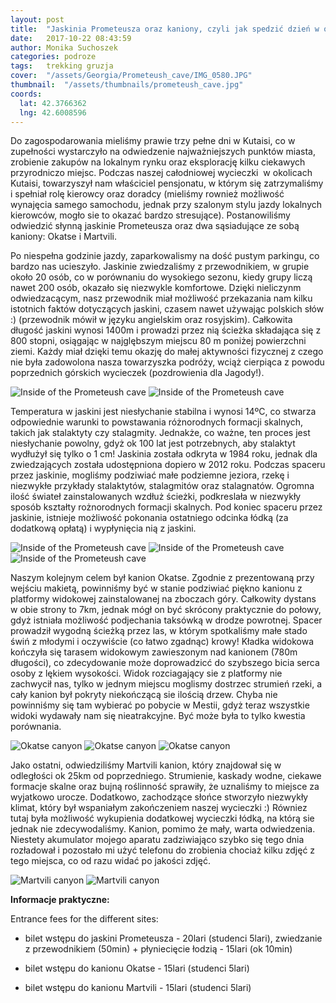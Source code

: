 ```yaml
---
layout: post
title:  "Jaskinia Prometeusza oraz kaniony, czyli jak spedzić dzień w okolicach Kutaisi"
date:   2017-10-22 08:43:59
author: Monika Suchoszek
categories: podroze
tags:	trekking gruzja 
cover:  "/assets/Georgia/Prometeush_cave/IMG_0580.JPG"
thumbnail:  "/assets/thumbnails/prometeush_cave.jpg"
coords:
  lat: 42.3766362
  lng: 42.6008596
---
```


Do zagospodarowania mieliśmy prawie trzy pełne dni w Kutaisi, co w zupełności wystarczyło na odwiedzenie najważniejszych punktów miasta, 
zrobienie zakupów na lokalnym rynku oraz eksplorację kilku ciekawych przyrodniczo miejsc. Podczas naszej całodniowej wycieczki&nbsp; w okolicach 
Kutaisi, towarzyszył nam właściciel pensjonatu, w którym się zatrzymaliśmy i spełniał rolę kierowcy oraz doradcy (mieliśmy rownież możliwość 
wynajęcia samego samochodu, jednak przy szalonym stylu jazdy lokalnych kierowców, mogło sie to okazać bardzo stresujące). Postanowiliśmy odwiedzić 
słynną jaskinie Prometeusza oraz dwa sąsiadujące ze sobą kaniony: Okatse i Martvili.

 Po niespełna godzinie jazdy, zaparkowalismy na dość pustym parkingu, co bardzo nas ucieszyło. Jaskinie zwiedzaliśmy z przewodnikiem, w grupie około 
 20 osób, co w porównaniu do wysokiego sezonu, kiedy grupy liczą nawet 200 osób, okazało się niezwykle komfortowe. Dzięki nieliczynm odwiedzacącym, 
 nasz przewodnik miał możliwość przekazania nam kilku istotnich faktów dotyczących jaskini, czasem nawet używając polskich słów :) (przewodnik mówił 
 w języku angielskim oraz rosyjskim). Całkowita długość jaskini wynosi 1400m i prowadzi przez nią ścieżka składająca się z 800 stopni, osiągając w 
 najglębszym miejscu 80 m poniżej powierzchni ziemi. Każdy miał dzięki temu okazję do małej aktywności fizycznej z czego nie była zadowolona nasza 
 towarzyszka podróży, wciąż cierpiąca z powodu poprzednich górskich wycieczek (pozdrowienia dla Jagody!). 
 
<img src="/assets/Georgia/Prometeush_cave/IMG_0550.JPG" alt="Inside of the Prometeush cave" />

<img src="/assets/Georgia/Prometeush_cave/IMG_0580.JPG" alt="Inside of the Prometeush cave" />

Temperatura w jaskini jest niesłychanie stabilna i wynosi 14ºC, co stwarza odpowiednie warunki to powstawania różnorodnych formacji skalnych, takich
 jak stalaktyty czy stalagmity. Jednakże, co ważne, ten proces jest niesłychanie powolny, gdyż ok 100 lat jest potrzebnych, aby stalaktyt wydłużył się
  tylko o 1 cm! Jaskinia została odkryta w 1984 roku, jednak dla zwiedzających została udostępniona dopiero w 2012 roku. Podczas spaceru przez jaskinie, mogliśmy
 podziwiać małe podziemne jeziora, rzekę i niezwykłe przykłady stalaktytów, stalagmitów oraz stalagnatów. Ogromna ilość świateł zainstalowanych 
 wzdłuż ścieżki, podkreslała w niezwykły sposób kształty rożnorodnych formacji skalnych. Pod koniec spaceru przez jaskinie, istnieje możliwość 
 pokonania ostatniego odcinka łódką (za dodatkową opłatą) i wypłynięcia nią z jaskini.

<img src="/assets/Georgia/Prometeush_cave/IMG_0584.JPG" alt="Inside of the Prometeush cave" />

<img src="/assets/Georgia/Prometeush_cave/IMG_0551.JPG" alt="Inside of the Prometeush cave" />

<img src="/assets/Georgia/Prometeush_cave/IMG_0593.JPG" alt="Inside of the Prometeush cave" />

Naszym kolejnym celem był kanion Okatse. Zgodnie z prezentowaną przy wejściu makietą, powinniśmy być w stanie podziwiać piękno kanionu z platformy 
widokowej zainstalowanej na zboczach góry. Całkowity dystans w obie strony to 7km, jednak mógł on być skrócony praktycznie do połowy, gdyż istniała 
możliwość podjechania taksówką w drodze powrotnej. Spacer prowadził wygodną ścieżką przez las, w którym spotkaliśmy małe stado świń z młodymi i 
oczywiście (co łatwo zgadnąc) krowy! Kładka widokowa kończyła się tarasem widokowym zawieszonym nad kanionem (780m długości), co zdecydowanie może
 doprowadzicć do szybszego bicia serca osoby z lękiem wysokości. Widok rozciagający sie z platformy nie zachwycił nas, tylko w jednym miejscu 
 moglismy dostrzec strumień rzeki, a cały kanion był pokryty niekończącą sie ilością drzew. Chyba nie powinniśmy się tam wybierać po pobycie w 
 Mestii, gdyż teraz wszystkie widoki wydawały nam się nieatrakcyjne. Być może była to tylko kwestia porównania.
 
<img src="/assets/Georgia/Prometeush_cave/IMG_0615.JPG" alt="Okatse canyon" />

<img src="/assets/Georgia/Prometeush_cave/IMG_0618.JPG" alt="Okatse canyon" />

<img src="/assets/Georgia/Prometeush_cave/IMG_0631.JPG" alt="Okatse canyon" />

Jako ostatni, odwiedziliśmy Martvili kanion, który znajdował się w odległości ok 25km od poprzedniego. Strumienie, kaskady wodne, ciekawe formacje
 skalne oraz bujną roślinność sprawiły, że uznaliśmy to miejsce za wyjatkowo urocze. Dodatkowo, zachodzące 
 słońce stworzyło niezwykły klimat, który był wspaniałym zakończeniem naszej wycieczki :) Równiez tutaj była możliwość wykupienia dodatkowej 
 wycieczki łódką, na którą sie jednak nie zdecywodaliśmy. Kanion, pomimo że mały, warta odwiedzenia. Niestety akumulator mojego aparatu zadziwiająco 
 szybko się tego dnia
 rozładował i pozostało mi użyć telefonu do zrobienia chociaż kilku zdjęć z tego miejsca, co od razu widać po jakości zdjęć.

<img src="/assets/Georgia/Prometeush_cave/IMG_161728940.JPG" alt="Martvili canyon" />

<img src="/assets/Georgia/Prometeush_cave/IMG_161454431.JPG" class="column-45" alt="Martvili canyon" />

__Informacje praktyczne:__

Entrance fees for the different sites:

  *   bilet wstępu do jaskini Prometeusza - 20lari (studenci 5lari), zwiedzanie z przewodnikiem (50min) + płyniecięcie łodzią - 15lari (ok 10min)

  *   bilet wstępu do kanionu Okatse - 15lari (studenci 5lari)

  *   bilet wstępu do kanionu Martvili - 15lari (studenci 5lari)

